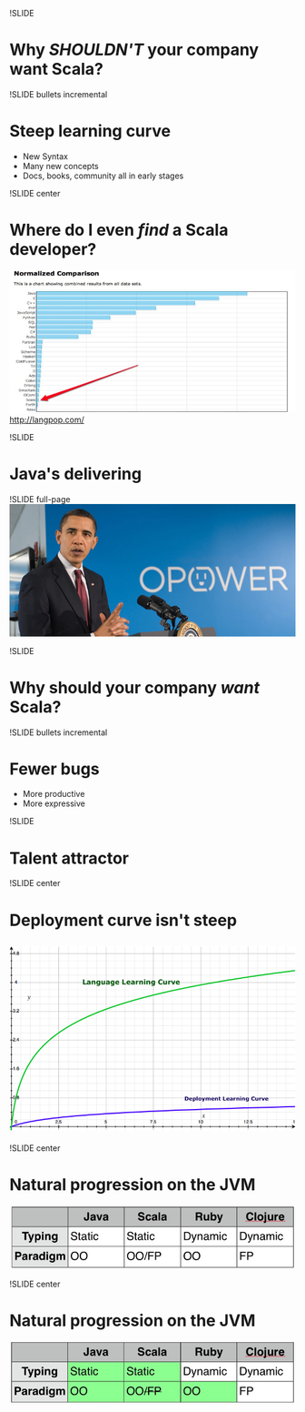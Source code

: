 !SLIDE 
# Why _SHOULDN'T_ your company want Scala?

!SLIDE bullets incremental
# Steep learning curve
* New Syntax
* Many new concepts
* Docs, books, community all in early stages

!SLIDE center
# Where do I even _find_ a Scala developer?
![Developers](popularity.png)
http://langpop.com/

!SLIDE
# Java's delivering

!SLIDE full-page
![Obama says Java is delivering](obama.jpg)

!SLIDE 
# Why should your company _want_ Scala?

!SLIDE bullets incremental
# Fewer bugs
* More productive
* More expressive

!SLIDE
# Talent attractor

!SLIDE center 
# Deployment curve isn't steep
## ![Curves](curves.png)

!SLIDE center
# Natural progression on the JVM
![Comparison](comparison.jpg)

!SLIDE center
# Natural progression on the JVM
![Comparison](comparison2.jpg)
